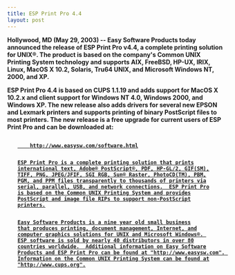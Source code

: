 ```yaml
---
title: ESP Print Pro 4.4
layout: post
---
```


<P><B>Hollywood, MD (May 29, 2003) -- Easy Software Productstoday announced the release of ESP Print Pro v4.4, a completeprinting solution for UNIX®.  The product is based on thecompany's Common UNIX Printing System technology and supportsAIX, FreeBSD, HP-UX, IRIX, Linux, MacOS X 10.2, Solaris, Tru64UNIX, and Microsoft Windows NT, 2000, and XP.<P>ESP Print Pro 4.4 is based on CUPS 1.1.19 and adds supportfor MacOS X 10.2.x and client support for Windows NT 4.0,Windows 2000, and Windows XP. The new release also adds driversfor several new EPSON and Lexmark printers and supports printingof binary PostScript files to most printers. The new release isa free upgrade for current users of ESP Print Pro and can bedownloaded at:<UL>	<CODE><A HREF="http://www.easysw.com/software.html">	http://www.easysw.com/software.html<P>ESP Print Pro is a complete printing solution that printsinternational text, Adobe® PostScript®, PDF, HP-GL/2, GIF(SM),TIFF, PNG, JPEG/JFIF, SGI RGB, Sun® Raster, PhotoCD(TM), PBM,PGM, and PPM files transparently to thousands of printers viaserial, parallel, USB, and network connections.  ESP Print Prois based on the Common UNIX Printing System and providesPostScript and image file RIPs to support non-PostScriptprinters.<P>Easy Software Products is a nine year old small businessthat produces printing, document management, Internet, andcomputer graphics solutions for UNIX and Microsoft Windows®. ESP software is sold by nearly 40 distributors in over 80countries worldwide.  Additional information on Easy SoftwareProducts and ESP Print Pro can be found at "<AHREF="http://www.easysw.com/">http://www.easysw.com". Information on the Common UNIX Printing System can be found at"<A HREF="http://www.cups.org/">http://www.cups.org".
